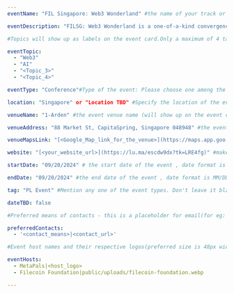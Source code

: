 ```yaml
---
eventName: "FIL Singapore: Web3 Wonderland" #the name of your track or event and its mandatory

eventDescription: "FILSG: Web3 Wonderland is a one-of-a-kind convergence of Web3, AI, and the most innovative minds in the industry, hosted by MetaPals and proudly supported by the Filecoin Foundation. Enjoy the breathtaking views of Singapore's skyline and F1 from the highest food forest in the world, 1-Arden." #short description of your track or event limiting to 100-150 characters

#Topics will show up as labels on the event card.Only a maximum of 4 tags will be displayed on the event card. Some references for topics - Blockchain, Web3, Cryptocurrency, Tech Talks, Workshop, etc.

eventTopic: 
  - "Web3"
  - "AI"
  - "<Topic_3>"
  - "<Topic_4>" 

eventType: "Conference"#Type of the event: Please choose one among the below options or just leave it blank

location: "Singapore" or "Location TBD" #Specify the location of the event.If you aren't sure about the location then mention "Location TBD"

venueName: "1-Arden" #the event venue name (will show up on the event card) or just leave it blank

venueAddress: "88 Market St, CapitaSpring, Singapore 048948" #the event venue address (will show up on a map) or just leave it blank

venueMapsLink: "[<Google_Map_link_for_the_venue>](https://maps.app.goo.gl/MxxvinLxDA8makEF8)" #the event venue Map link (will show up on a map) or just leave it blank

website: "[<your_website_url>](https://lu.ma/escdw9dx?tk=LRE4fg)" #make sure to have all the relevant information: dates, venue, program, ticketing (if any), etc. or just leave it blank

startDate: "09/20/2024" # the start date of the event , date format is MM/DD/YYYY eg: if it is February 16th 2023 => 02/16/2023

endDate: "09/20/2024" #the end date of the event , date format is MM/DD/YYYY eg: if it is February 18th 2023 => 02/18/2023

tag: "PL Event" #Mention any one of the event types. Don't leave it blank.

dateTBD: false

#Preferred means of contacts - this is a placeholder for email(for eg:  - email|mailto:<email_id>) and other social handles like Twitter, LinkedIn, Discord, etc. (for eg.   - 'twitter|https://twitter.com/IPFS/status/1629199396700098560?s=20')

preferredContacts:
  - '<contact_means>|<contact_url>'

#Event host names and their respective logos(preferred size is 48px width, 48px height)-place the logo file on the path 'public/uploads' for eg.   - IPFS|ipfs-logo.png

eventHosts:
  - MetaPals|<host_logo>
  - Filecoin Foundation|public/uploads/filecoin-foundation.webp

---
```

